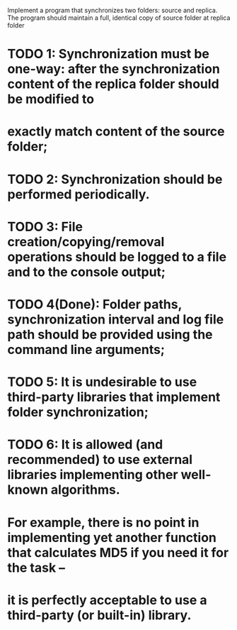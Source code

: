 Implement a program that synchronizes two folders: source and replica.
The program should maintain a full, identical copy of source folder at replica folder

# TODO 1: Synchronization must be one-way: after the synchronization content of the replica folder should be modified to

# exactly match content of the source folder;

# TODO 2: Synchronization should be performed periodically.

# TODO 3: File creation/copying/removal operations should be logged to a file and to the console output;

# TODO 4(Done): Folder paths, synchronization interval and log file path should be provided using the command line arguments;

# TODO 5: It is undesirable to use third-party libraries that implement folder synchronization;

# TODO 6: It is allowed (and recommended) to use external libraries implementing other well-known algorithms.

# For example, there is no point in implementing yet another function that calculates MD5 if you need it for the task –

# it is perfectly acceptable to use a third-party (or built-in) library.
